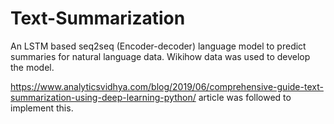 # Text-Summarization

An LSTM based seq2seq (Encoder-decoder) language model to predict summaries for natural language data. Wikihow data was used to develop the model. 

https://www.analyticsvidhya.com/blog/2019/06/comprehensive-guide-text-summarization-using-deep-learning-python/ article was followed to implement this. 
